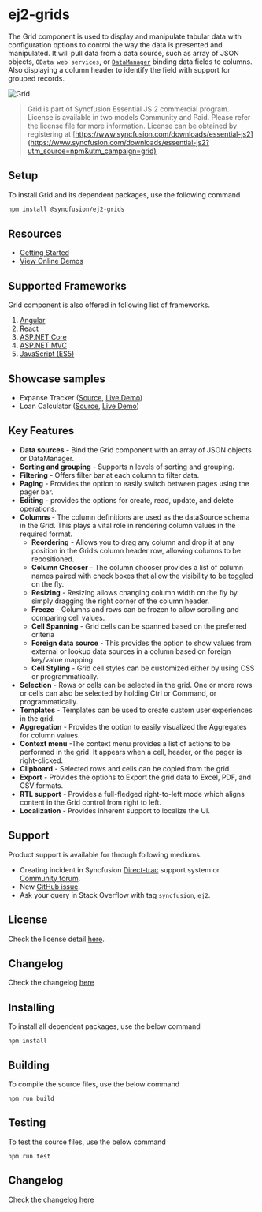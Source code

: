 # ej2-grids

The Grid component is used to display and manipulate tabular data with configuration options to control the way the data is presented and manipulated. It will pull data from a data source, such as array of JSON objects, `OData web services`, or [`DataManager`](http://ej2.syncfusion.com/documentation/data/) binding data fields to columns. Also displaying a column header to identify the field with support for grouped records.

![Grid](https://ej2.syncfusion.com/products/grid/readme.gif)

> Grid is part of Syncfusion Essential JS 2 commercial program. License is available in two models Community and Paid. Please refer the license file for more information. License can be obtained by registering at [https://www.syncfusion.com/downloads/essential-js2](https://www.syncfusion.com/downloads/essential-js2?utm_source=npm&utm_campaign=grid)

## Setup

To install Grid and its dependent packages, use the following command

```sh
npm install @syncfusion/ej2-grids
```

## Resources

* [Getting Started](https://ej2.syncfusion.com/16.1.37/documentation/grid/getting-started.html?lang=typescript)
* [View Online Demos](https://ej2.syncfusion.com/demos/#/material/grid/default.html)

## Supported Frameworks

Grid component is also offered in following list of frameworks.

1. [Angular](https://www.npmjs.com/package/@syncfusion/ej2-ng-grids)
2. [React](https://www.npmjs.com/package/@syncfusion/ej2-react-grids)
3. [ASP.NET Core](https://www.syncfusion.com/products/aspnetcore/data-grid)
4. [ASP.NET MVC](https://www.syncfusion.com/products/aspnetmvc/data-grid)
5. [JavaScript (ES5)](https://www.syncfusion.com/products/javascript/data-grid)

## Showcase samples

* Expanse Tracker ([Source](https://github.com/syncfusion/ej2-sample-ts-expensetracker), [Live Demo](https://ej2.syncfusion.com/showcase/typescript/expensetracker/#/dashboard))
* Loan Calculator ([Source](https://github.com/syncfusion/ej2-sample-ts-loancalculator), [Live Demo](https://ej2.syncfusion.com/showcase/typescript/loancalculator/))

## Key Features

* **Data sources** - Bind the Grid component with an array of JSON objects or DataManager.
* **Sorting and grouping** - Supports n levels of sorting and grouping.
* **Filtering** - Offers filter bar at each column to filter data.
* **Paging** - Provides the option to easily switch between pages using the pager bar.
* **Editing** - provides the options for create, read, update, and delete operations.
* **Columns** - The column definitions are used as the dataSource schema in the Grid. This plays a vital role in rendering column values in the required format.
  * **Reordering** - Allows you to drag any column and drop it at any position in the Grid’s column header row, allowing columns to be repositioned.
  * **Column Chooser** - The column chooser provides a list of column names paired with check boxes that allow the visibility to be toggled on the fly.
  * **Resizing** - Resizing allows changing column width on the fly by simply dragging the right corner of the column header.
  * **Freeze** - Columns and rows can be frozen to allow scrolling and comparing cell values.
  * **Cell Spanning** - Grid cells can be spanned based on the preferred criteria
  * **Foreign data source** - This provides the option to show values from external or lookup data sources in a column based on foreign key/value mapping.
  * **Cell Styling** - Grid cell styles can be customized either by using CSS or programmatically.
* **Selection** - Rows or cells can be selected in the grid. One or more rows or cells can also be selected by holding Ctrl or Command, or programmatically.
* **Templates** - Templates can be used to create custom user experiences in the grid.
* **Aggregation** - Provides the option to easily visualized the Aggregates for column values.
* **Context menu** -The context menu provides a list of actions to be performed in the grid. It appears when a cell, header, or the pager is right-clicked.
* **Clipboard** - Selected rows and cells can be copied from the grid
* **Export** - Provides the options to Export the grid data to Excel, PDF, and CSV formats.
* **RTL support** - Provides a full-fledged right-to-left mode which aligns content in the Grid control from right to left.
* **Localization** - Provides inherent support to localize the UI.

## Support

Product support is available for through following mediums.

* Creating incident in Syncfusion [Direct-trac](https://www.syncfusion.com/support/directtrac/incidents) support system or [Community forum](https://www.syncfusion.com/forums/essential-js2).
* New [GitHub issue](https://github.com/syncfusion/ej2-grids/issues/new).
* Ask your query in Stack Overflow with tag `syncfusion`, `ej2`.

## License

Check the license detail [here](https://github.com/syncfusion/ej2/blob/master/license).

## Changelog

Check the changelog [here](https://github.com/syncfusion/ej2-grids/blob/master/CHANGELOG.md)


## Installing

To install all dependent packages, use the below command

```
npm install
```

## Building

To compile the source files, use the below command

```
npm run build
```

## Testing

To test the source files, use the below command

```
npm run test
```
## Changelog

Check the changelog [here](https://github.com/syncfusion/ej2-grids/blob/master/CHANGELOG.md)
